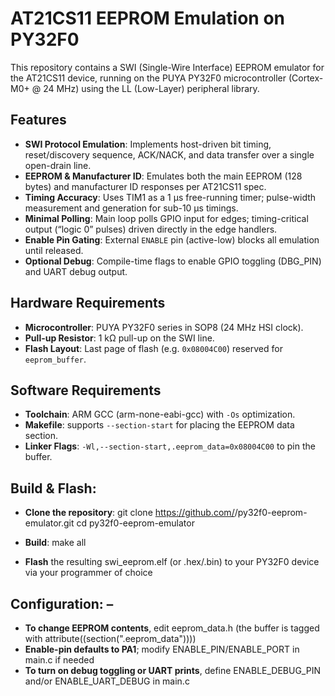 # AT21CS11 EEPROM Emulation on PY32F0

This repository contains a SWI (Single-Wire Interface) EEPROM emulator for the AT21CS11 device, running on the PUYA PY32F0 microcontroller (Cortex-M0+ @ 24 MHz) using the LL (Low-Layer) peripheral library.

## Features

- **SWI Protocol Emulation**: Implements host-driven bit timing, reset/discovery sequence, ACK/NACK, and data transfer over a single open-drain line.  
- **EEPROM & Manufacturer ID**: Emulates both the main EEPROM (128 bytes) and manufacturer ID responses per AT21CS11 spec.  
- **Timing Accuracy**: Uses TIM1 as a 1 µs free-running timer; pulse-width measurement and generation for sub-10 µs timings.  
- **Minimal Polling**: Main loop polls GPIO input for edges; timing-critical output (“logic 0” pulses) driven directly in the edge handlers.  
- **Enable Pin Gating**: External `ENABLE` pin (active-low) blocks all emulation until released.  
- **Optional Debug**: Compile-time flags to enable GPIO toggling (DBG_PIN) and UART debug output.

## Hardware Requirements

- **Microcontroller**: PUYA PY32F0 series in SOP8 (24 MHz HSI clock).  
- **Pull-up Resistor**: 1 kΩ pull-up on the SWI line.  
- **Flash Layout**: Last page of flash (e.g. `0x08004C00`) reserved for `eeprom_buffer`.

## Software Requirements

- **Toolchain**: ARM GCC (arm-none-eabi-gcc) with `-Os` optimization.  
- **Makefile**: supports `--section-start` for placing the EEPROM data section.  
- **Linker Flags**: `-Wl,--section-start,.eeprom_data=0x08004C00` to pin the buffer.

## Build & Flash:

- **Clone the repository**:
git clone https://github.com/<your-user>/py32f0-eeprom-emulator.git
cd py32f0-eeprom-emulator

- **Build**:
make all

- **Flash** the resulting swi_eeprom.elf (or .hex/.bin) to your PY32F0 device via your programmer of choice

## Configuration: – 
- **To change EEPROM contents**, edit eeprom_data.h (the buffer is tagged with attribute((section(".eeprom_data"))))
- **Enable-pin defaults to PA1**; modify ENABLE_PIN/ENABLE_PORT in main.c if needed
- **To turn on debug toggling or UART prints**, define ENABLE_DEBUG_PIN and/or ENABLE_UART_DEBUG in main.c
